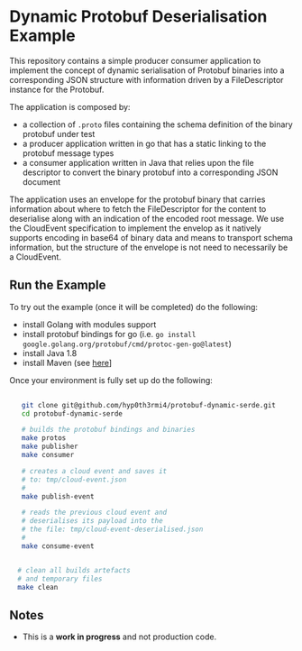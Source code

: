 # Dynamic Protobuf Deserialisation Example

This repository contains a simple producer consumer application to implement the concept of dynamic serialisation of Protobuf binaries into a corresponding JSON structure with information driven by a FileDescriptor instance for the Protobuf.

The application is composed by:
- a collection of `.proto` files containing the schema definition of the binary protobuf under test
- a producer application written in go that has a static linking to the protobuf message types
- a consumer application written in Java that relies upon the file descriptor to convert the binary protobuf into a corresponding JSON document

The application uses an envelope for the protobuf binary that carries information about where to fetch the FileDescriptor for the content to deserialise along with an indication of the encoded root message. We use the CloudEvent specification to implement the envelop as it natively supports encoding in base64 of binary data and means to transport schema information, but the structure of the envelope is not need to necessarily be a CloudEvent.


## Run the Example


To try out the example (once it will be completed) do the following:

- install Golang with modules support
- install protobuf bindings for go (i.e. `go install google.golang.org/protobuf/cmd/protoc-gen-go@latest`)
- install Java 1.8
- install Maven (see [here](https://maven.apache.org/install.html)]


Once your environment is fully set up do the following:

```bash
    
   git clone git@github.com/hyp0th3rmi4/protobuf-dynamic-serde.git 
   cd protobuf-dynamic-serde

   # builds the protobuf bindings and binaries
   make protos
   make publisher
   make consumer

   # creates a cloud event and saves it 
   # to: tmp/cloud-event.json
   #
   make publish-event

   # reads the previous cloud event and
   # deserialises its payload into the
   # the file: tmp/cloud-event-deserialised.json
   #
   make consume-event


  # clean all builds artefacts
  # and temporary files
  make clean

```


## Notes

- This is a __work in progress__ and not production code. 
